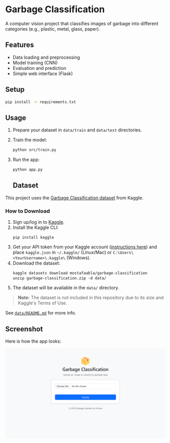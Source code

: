 # Garbage Classification

A computer vision project that classifies images of garbage into different categories (e.g., plastic, metal, glass, paper).

## Features

- Data loading and preprocessing
- Model training (CNN)
- Evaluation and prediction
- Simple web interface (Flask)

## Setup

```bash
pip install -r requirements.txt
```

## Usage

1. Prepare your dataset in `data/train` and `data/test` directories.
2. Train the model:
    ```bash
    python src/train.py
    ```
3. Run the app:
    ```bash
    python app.py
    ```

    ## Dataset

This project uses the [Garbage Classification dataset](https://www.kaggle.com/datasets/mostafaabla/garbage-classification) from Kaggle.

### How to Download

1. Sign up/log in to [Kaggle](https://kaggle.com).
2. Install the Kaggle CLI:
   ```
   pip install kaggle
   ```
3. Get your API token from your Kaggle account ([instructions here](https://github.com/Kaggle/kaggle-api#api-credentials)) and place `kaggle.json` in `~/.kaggle/` (Linux/Mac) or `C:\Users\<YourUsername>\.kaggle\` (Windows).
4. Download the dataset:
   ```
   kaggle datasets download mostafaabla/garbage-classification
   unzip garbage-classification.zip -d data/
   ```
5. The dataset will be available in the `data/` directory.

> **Note**: The dataset is not included in this repository due to its size and Kaggle's Terms of Use.

See [`data/README.md`](data/README.md) for more info.

## Screenshot

Here is how the app looks:

![App Screenshot](assets/screenshot(150).png)
